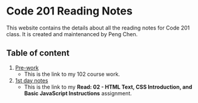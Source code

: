 # Code 201 Reading Notes
This website contains the details about all the reading notes for Code 201 class. It is created and maintenanced by Peng Chen.
## Table of content
1. [Pre-work](https://pengchen11.github.io/learning-journal/)
   - This is the link to my 102 course work. 
2. [1st day notes](https://pengchen11.github.io/reading-notes/class-o2.md)
   - This is the link to my **Read: 02 - HTML Text, CSS Introduction, and Basic JavaScript Instructions** assignment. 

